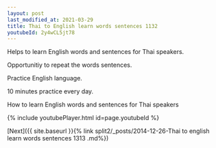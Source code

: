 ```yaml
---
layout: post
last_modified_at: 2021-03-29
title: Thai to English learn words sentences 1132 
youtubeId: 2y4wCL5jt78
---
```

 
 
Helps to learn English words and sentences for Thai speakers.

Opportunitiy to repeat the words sentences. 

Practice English language. 
 
10 minutes practice every day. 
 
How to learn English words and sentences for Thai speakers 
 
{% include youtubePlayer.html id=page.youtubeId %}
 
 
[Next]({{ site.baseurl }}{% link  split2/_posts/2014-12-26-Thai to english learn words sentences 1313 .md%})
 

